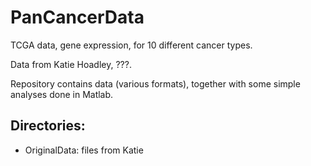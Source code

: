 # PanCancerData
TCGA data, gene expression, for 10 different cancer types.

Data from Katie Hoadley, ???.

Repository contains data (various formats), together with some simple analyses done in Matlab.

## Directories:

* OriginalData: files from Katie
